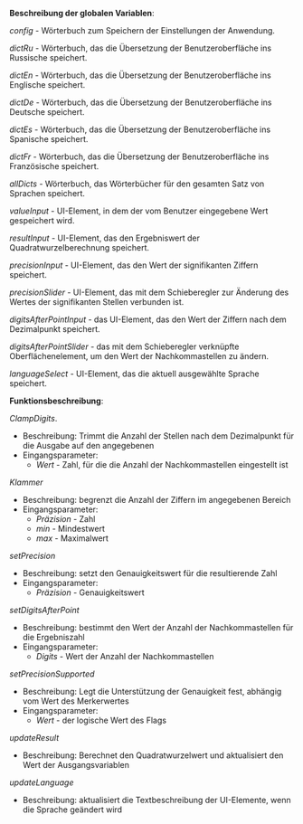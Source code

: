 **Beschreibung der globalen Variablen**:

*config* - Wörterbuch zum Speichern der Einstellungen der Anwendung.

*dictRu* - Wörterbuch, das die Übersetzung der Benutzeroberfläche ins Russische speichert.

*dictEn* - Wörterbuch, das die Übersetzung der Benutzeroberfläche ins Englische speichert.

*dictDe* - Wörterbuch, das die Übersetzung der Benutzeroberfläche ins Deutsche speichert.

*dictEs* - Wörterbuch, das die Übersetzung der Benutzeroberfläche ins Spanische speichert.

*dictFr* - Wörterbuch, das die Übersetzung der Benutzeroberfläche ins Französische speichert.

*allDicts* - Wörterbuch, das Wörterbücher für den gesamten Satz von Sprachen speichert.

*valueInput* - UI-Element, in dem der vom Benutzer eingegebene Wert gespeichert wird.

*resultInput* - UI-Element, das den Ergebniswert der Quadratwurzelberechnung speichert.

*precisionInput* - UI-Element, das den Wert der signifikanten Ziffern speichert.

*precisionSlider* - UI-Element, das mit dem Schieberegler zur Änderung des Wertes der signifikanten Stellen verbunden ist.

*digitsAfterPointInput* - das UI-Element, das den Wert der Ziffern nach dem Dezimalpunkt speichert.

*digitsAfterPointSlider* - das mit dem Schieberegler verknüpfte Oberflächenelement, um den Wert der Nachkommastellen zu ändern.

*languageSelect* - UI-Element, das die aktuell ausgewählte Sprache speichert.

**Funktionsbeschreibung**:

*ClampDigits*.

- Beschreibung: Trimmt die Anzahl der Stellen nach dem Dezimalpunkt für die Ausgabe auf den angegebenen
- Eingangsparameter:
  - *Wert* - Zahl, für die die Anzahl der Nachkommastellen eingestellt ist

*Klammer*

- Beschreibung: begrenzt die Anzahl der Ziffern im angegebenen Bereich
- Eingangsparameter:
  - *Präzision* - Zahl
  - *min* - Mindestwert
  - *max* - Maximalwert

*setPrecision*

- Beschreibung: setzt den Genauigkeitswert für die resultierende Zahl 
- Eingangsparameter:
  - *Präzision* - Genauigkeitswert

*setDigitsAfterPoint*

- Beschreibung: bestimmt den Wert der Anzahl der Nachkommastellen für die Ergebniszahl 
- Eingangsparameter:
  - *Digits* - Wert der Anzahl der Nachkommastellen

*setPrecisionSupported*

- Beschreibung: Legt die Unterstützung der Genauigkeit fest, abhängig vom Wert des Merkerwertes 
- Eingangsparameter:
  - *Wert* - der logische Wert des Flags

*updateResult*

- Beschreibung: Berechnet den Quadratwurzelwert und aktualisiert den Wert der Ausgangsvariablen

*updateLanguage*

- Beschreibung: aktualisiert die Textbeschreibung der UI-Elemente, wenn die Sprache geändert wird
